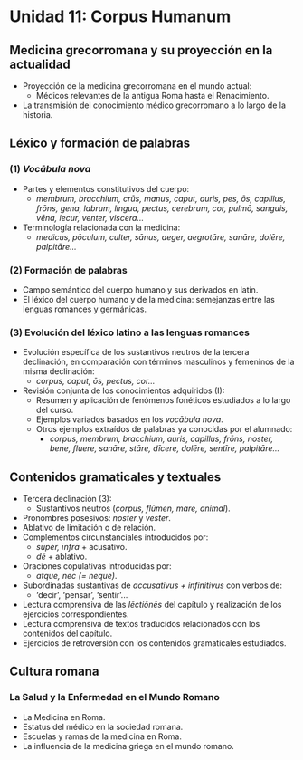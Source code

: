 # Unidad 11: Corpus Humanum

## Medicina grecorromana y su proyección en la actualidad  
- Proyección de la medicina grecorromana en el mundo actual:  
  - Médicos relevantes de la antigua Roma hasta el Renacimiento.  
- La transmisión del conocimiento médico grecorromano a lo largo de la historia.  

## Léxico y formación de palabras  
### (1) *Vocābula nova*  
- Partes y elementos constitutivos del cuerpo:  
  - *membrum, bracchium, crūs, manus, caput, auris, pes, ōs, capillus, frōns, gena, labrum, lingua, pectus, cerebrum, cor, pulmō, sanguis, vēna, iecur, venter, viscera...*  
- Terminología relacionada con la medicina:  
  - *medicus, pōculum, culter, sānus, aeger, aegrotāre, sanāre, dolēre, palpitāre...*  

### (2) Formación de palabras  
- Campo semántico del cuerpo humano y sus derivados en latín.  
- El léxico del cuerpo humano y de la medicina: semejanzas entre las lenguas romances y germánicas.  

### (3) Evolución del léxico latino a las lenguas romances  
- Evolución específica de los sustantivos neutros de la tercera declinación, en comparación con términos masculinos y femeninos de la misma declinación:  
  - *corpus, caput, ōs, pectus, cor...*  
- Revisión conjunta de los conocimientos adquiridos (I):  
  - Resumen y aplicación de fenómenos fonéticos estudiados a lo largo del curso.  
  - Ejemplos variados basados en los *vocābula nova*.  
  - Otros ejemplos extraídos de palabras ya conocidas por el alumnado:  
    - *corpus, membrum, bracchium, auris, capillus, frōns, noster, bene, fluere, sanāre, stāre, dīcere, dolēre, sentīre, palpitāre...*  

## Contenidos gramaticales y textuales  
- Tercera declinación (3):  
  - Sustantivos neutros (*corpus, flūmen, mare, animal*).  
- Pronombres posesivos: *noster* y *vester*.  
- Ablativo de limitación o de relación.  
- Complementos circunstanciales introducidos por:  
  - *sūper, īnfrā* + acusativo.  
  - *dē* + ablativo.  
- Oraciones copulativas introducidas por:  
  - *atque, nec (= neque)*.  
- Subordinadas sustantivas de *accusativus + infinitivus* con verbos de:  
  - ‘decir’, ‘pensar’, ‘sentir’...  
- Lectura comprensiva de las *lēctiōnēs* del capítulo y realización de los ejercicios correspondientes.  
- Lectura comprensiva de textos traducidos relacionados con los contenidos del capítulo.  
- Ejercicios de retroversión con los contenidos gramaticales estudiados.  

## Cultura romana  
### La Salud y la Enfermedad en el Mundo Romano  
- La Medicina en Roma.  
- Estatus del médico en la sociedad romana.  
- Escuelas y ramas de la medicina en Roma.  
- La influencia de la medicina griega en el mundo romano.  

